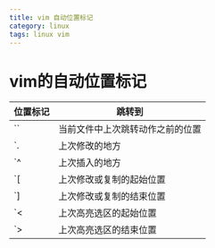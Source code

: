 ```yaml
---
title: vim 自动位置标记
category: linux
tags: linux vim
---
```


# vim的自动位置标记

位置标记| 跳转到
--------|--------
`` 	|当前文件中上次跳转动作之前的位置
`.	|上次修改的地方
`^	|上次插入的地方
`[	|上次修改或复制的起始位置
`]      |上次修改或复制的结束位置
`<      |上次高亮选区的起始位置
`>      |上次高亮选区的结束位置

